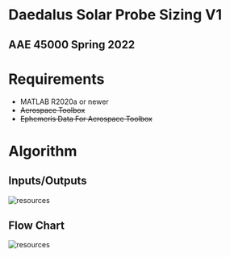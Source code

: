 # Daedalus Solar Probe Sizing V1
## AAE 45000 Spring 2022

# Requirements
- MATLAB R2020a or newer
- ~~Aerospace Toolbox~~
- ~~Ephemeris Data For Aerospace Toolbox~~

# Algorithm
## Inputs/Outputs
![resources](https://docs.google.com/drawings/d/e/2PACX-1vSVc8wA4vWo2r0LTeWCaynzGPnX1M_j7fvUttvbp9wjZfBFph1MVTcDrq32y7zEVk6CPZADY_R1xG3c/pub?w=726&h=334)
## Flow Chart
![resources](https://docs.google.com/drawings/d/e/2PACX-1vRGvZytYMMK7vte4g4AoadJobF5bq0PA45qTGdUWdwn0-bqySCcgiEY-5y8EB7KH_z4b_PlOY9tWP5y/pub?w=487&h=1172)

